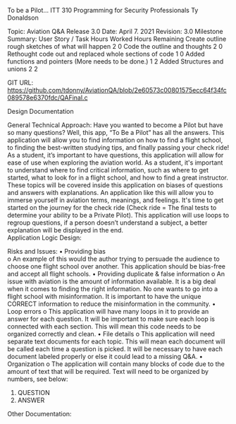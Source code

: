 






To be a Pilot…
ITT 310 Programming for Security Professionals
Ty Donaldson
















Topic:	Aviation Q&A Release 3.0
Date:	April 7. 2021
Revision:	3.0
Milestone Summary:	User Story / Task	Hours Worked	Hours Remaining
Create outline rough sketches of what will happen  	2	0
Code the outline and thoughts	2	0
Rethought code out and replaced whole sections of code 	1	0
Added functions and pointers (More needs to be done.)	1	2
Added Structures and unions	2	2
		
		
		
		
		
		
		
		

GIT URL:	https://github.com/tdonny/AviationQA/blob/2e60573c00801575ecc64f34fc089578e6370fdc/QAFinal.c
 
Design Documentation

General Technical Approach:
	Have you wanted to become a Pilot but have so many questions? Well, this app, “To Be a Pilot” has all the answers. This application will allow you to find information on how to find a flight school, to finding the best-written studying tips, and finally passing your check ride! As a student, it’s important to have questions, this application will allow for ease of use when exploring the aviation world. As a student, it's important to understand where to find critical information, such as where to get started, what to look for in a flight school, and how to find a great instructor. These topics will be covered inside this application on biases of questions and answers with explanations. An application like this will allow you to immerse yourself in aviation terms, meanings, and feelings. It's time to get started on the journey for the check ride (Check ride = The final tests to determine your ability to be a Private Pilot).  This application will use loops to regroup questions, if a person doesn’t understand a subject, a better explanation will be displayed in the end.  
Application Logic Design:
 


Risks and Issues:
•	Providing bias  
o	An example of this would the author trying to persuade the audience to choose one flight school over another. This application should be bias-free and accept all flight schools. 
•	Providing duplicate & false information 
o	An issue with aviation is the amount of information available. It is a big deal when it comes to finding the right information. No one wants to go into a flight school with misinformation. It is important to have the unique CORRECT information to reduce the misinformation in the community. 
•	Loop errors
o	This application will have many loops in it to provide an answer for each question. It will be important to make sure each loop is connected with each section. This will mean this code needs to be organized correctly and clean.
•	File details 
o	This application will need separate text documents for each topic. This will mean each document will be called each time a question is picked. It will be necessary to have each document labeled properly or else it could lead to a missing Q&A. 
•	Organization 
o	The application will contain many blocks of code due to the amount of text that will be required. Text will need to be organized by numbers, see below:
1.	QUESTION
2.	ANSWER

Other Documentation:




